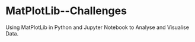 # MatPlotLib--Challenges
Using MatPlotLib in Python and Jupyter Notebook to Analyse and Visualise Data.
